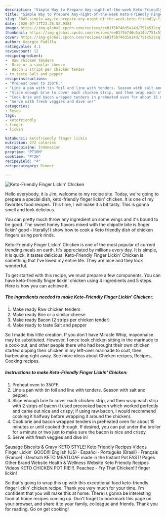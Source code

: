 ```yaml
---
description: "Simple Way to Prepare Any-night-of-the-week Keto-Friendly Finger Lickin&amp;#39; Chicken"
title: "Simple Way to Prepare Any-night-of-the-week Keto-Friendly Finger Lickin&amp;#39; Chicken"
slug: 3849-simple-way-to-prepare-any-night-of-the-week-keto-friendly-finger-lickin-and-39-chicken
date: 2020-07-17T22:28:52.938Z
image: https://img-global.cpcdn.com/recipes/ee81f5b746d5a14d/751x532cq70/keto-friendly-finger-lickin-chicken-recipe-main-photo.jpg
thumbnail: https://img-global.cpcdn.com/recipes/ee81f5b746d5a14d/751x532cq70/keto-friendly-finger-lickin-chicken-recipe-main-photo.jpg
cover: https://img-global.cpcdn.com/recipes/ee81f5b746d5a14d/751x532cq70/keto-friendly-finger-lickin-chicken-recipe-main-photo.jpg
author: Georgie Padilla
ratingvalue: 4.1
reviewcount: 12
recipeingredient:
-  Raw chicken tenders
-  Brie or a similar cheese
-  Bacon 2 strips per chicken tender
- to taste Salt and pepper
recipeinstructions:
- "Preheat oven to 350°F."
- "Line a pan with tin foil and line with tenders. Season with salt and pepper."
- "Slice enough brie to cover each chicken strip, and then wrap each strip with 2 strips of bacon (I used precooked bacon which worked perfectly and came out nice and crispy; if using raw bacon, I would recommend cooking it halfway before wrapping it around the chicken)."
- "Cook brie and bacon wrapped tenders in preheated oven for about 15 minutes or until cooked through. If desired, you can put under the broiler for a minute or two just to make sure the bacon is nice and crispy."
- "Serve with fresh veggies and dive in!"
categories:
- Resep
tags:
- ketofriendly
- finger
- lickin

katakunci: ketofriendly finger lickin
nutrition: 272 calories
recipecuisine: Indonesian
preptime: "PT16M"
cooktime: "PT2H"
recipeyield: "4"
recipecategory: Dinner

---
```



![Keto-Friendly Finger Lickin&#39; Chicken](https://img-global.cpcdn.com/recipes/ee81f5b746d5a14d/751x532cq70/keto-friendly-finger-lickin-chicken-recipe-main-photo.jpg)

Hello everybody, it is Jim, welcome to my recipe site. Today, we're going to prepare a special dish, keto-friendly finger lickin&#39; chicken. It is one of my favorites food recipes. This time, I will make it a bit tasty. This is gonna smell and look delicious.

You can pretty much throw any ingredient on some wings and it&#39;s bound to be good. The sweet honey flavors mixed with the chipotle bite is finger lickin&#39; good - literally! I show how to cook a Keto friendly dish of chicken fingers using pork rinds.

Keto-Friendly Finger Lickin&#39; Chicken is one of the most popular of current trending meals on earth. It's appreciated by millions every day. It is simple, it is quick, it tastes delicious. Keto-Friendly Finger Lickin&#39; Chicken is something that I've loved my entire life. They are nice and they look wonderful.


To get started with this recipe, we must prepare a few components. You can have keto-friendly finger lickin&#39; chicken using 4 ingredients and 5 steps. Here is how you can achieve it.

##### The ingredients needed to make Keto-Friendly Finger Lickin&#39; Chicken::

1. Make ready  Raw chicken tenders
1. Make ready  Brie or a similar cheese
1. Make ready  Bacon (2 strips per chicken tender)
1. Make ready to taste Salt and pepper


So I made this little creation. If you don&#39;t have Miracle Whip, mayonnaise may be substituted. However, I once took chicken sitting in the marinade to a cook-out, and other people there who had brought their own chicken started dipping their chicken in my left-over marinade to coat, then barbecuing right away. See more ideas about Chicken recipes, Recipes, Cooking recipes. 

##### Instructions to make Keto-Friendly Finger Lickin&#39; Chicken:

1. Preheat oven to 350°F.
1. Line a pan with tin foil and line with tenders. Season with salt and pepper.
1. Slice enough brie to cover each chicken strip, and then wrap each strip with 2 strips of bacon (I used precooked bacon which worked perfectly and came out nice and crispy; if using raw bacon, I would recommend cooking it halfway before wrapping it around the chicken).
1. Cook brie and bacon wrapped tenders in preheated oven for about 15 minutes or until cooked through. If desired, you can put under the broiler for a minute or two just to make sure the bacon is nice and crispy.
1. Serve with fresh veggies and dive in!


Sausage Biscuits &amp; Gravy KETO STYLE! Keto Friendly Recipes Videos Finger Lickin&#39; GOOD!!! English (US) · Español · Português (Brasil) · Français (France) · Deutsch KETO MEATLOAF made in the Instant Pot FAST! Pages Other Brand Website Health &amp; Wellness Website Keto Friendly Recipes Videos KETO CHICKEN POT PIE!!!. Peachez - Fry That Chicken!!! finger lickin! 

So that's going to wrap this up with this exceptional food keto-friendly finger lickin&#39; chicken recipe. Thank you very much for your time. I'm confident that you will make this at home. There is gonna be interesting food at home recipes coming up. Don't forget to bookmark this page on your browser, and share it to your family, colleague and friends. Thank you for reading. Go on get cooking!
